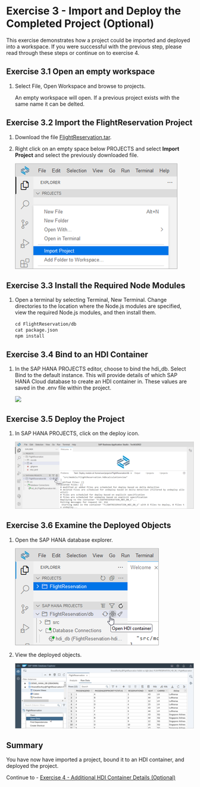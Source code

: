 # Exercise 3 - Import and Deploy the Completed Project (Optional)

This exercise demonstrates how a project could be imported and deployed into a workspace.  If you were successful with the previous step, please read through these steps or continue on to exercise 4.

## Exercise 3.1 Open an empty workspace

1. Select File, Open Workspace and browse to projects.

    An empty workspace will open.  If a previous project exists with the same name it can be delted.

## Exercise 3.2 Import the FlightReservation Project

1. Download the file [FlightReservation.tar](FlightReservation.tar).

2. Right click on an empty space below PROJECTS and select **Import Project** and select the previously downloaded file.

    ![](images/open.png)

## Exercise 3.3 Install the Required Node Modules

1. Open a terminal by selecting Terminal, New Terminal.  Change directories to the location where the Node.js modules are specified, view the required Node.js modules, and then install them.

    ```
    cd FlightReservation/db
    cat package.json
    npm install
    ```

## Exercise 3.4 Bind to an HDI Container

1. In the SAP HANA PROJECTS editor, choose to bind the hdi_db.  Select Bind to the default instance.  This will provide details of which SAP HANA Cloud database to create an HDI container in.  These values are saved in the .env file within the project.

    ![](imagess/bind.png)

## Exercise 3.5 Deploy the Project

1. In SAP HANA PROJECTS, click on the deploy icon.

    ![](images/deploy.png)

## Exercise 3.6 Examine the Deployed Objects

1. Open the SAP HANA database explorer.

    ![](images/open-dbx.png)

2. View the deployed objects.

    ![](images/view.png)

## Summary

You have now have imported a project, bound it to an HDI container, and deployed the project.

Continue to - [Exercise 4 - Additional HDI Container Details (Optional)](../ex4/README.md)

